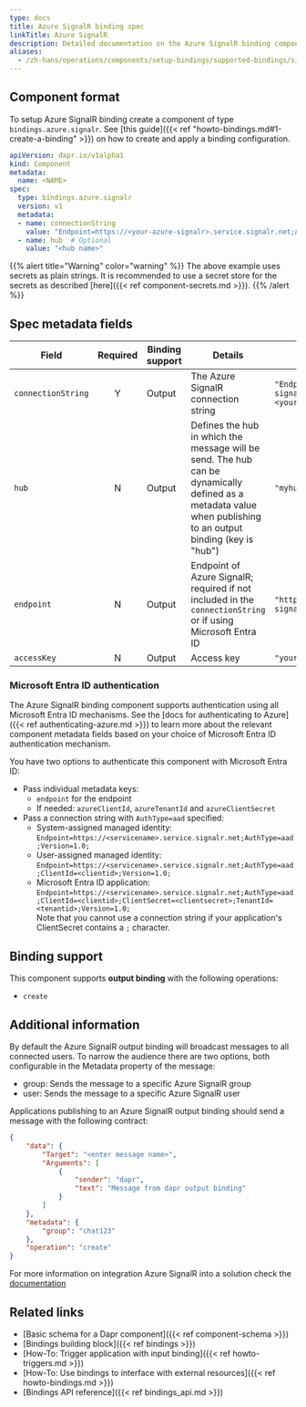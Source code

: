 ```yaml
---
type: docs
title: Azure SignalR binding spec
linkTitle: Azure SignalR
description: Detailed documentation on the Azure SignalR binding component
aliases:
  - /zh-hans/operations/components/setup-bindings/supported-bindings/signalr/
---
```


## Component format

To setup Azure SignalR binding create a component of type `bindings.azure.signalr`. See [this guide]({{< ref "howto-bindings.md#1-create-a-binding" >}}) on how to create and apply a binding configuration.

```yaml
apiVersion: dapr.io/v1alpha1
kind: Component
metadata:
  name: <NAME>
spec:
  type: bindings.azure.signalr
  version: v1
  metadata:
  - name: connectionString
    value: "Endpoint=https://<your-azure-signalr>.service.signalr.net;AccessKey=<your-access-key>;Version=1.0;"
  - name: hub  # Optional
    value: "<hub name>"
```

{{% alert title="Warning" color="warning" %}}
The above example uses secrets as plain strings. It is recommended to use a secret store for the secrets as described [here]({{< ref component-secrets.md >}}).
{{% /alert %}}

## Spec metadata fields

| Field              | Required | Binding support | Details                                                                                                                                                                                          | Example                                                                                                |
| ------------------ | :------: | --------------- | ------------------------------------------------------------------------------------------------------------------------------------------------------------------------------------------------ | ------------------------------------------------------------------------------------------------------ |
| `connectionString` |     Y    | Output          | The Azure SignalR connection string                                                                                                                                                              | `"Endpoint=https://<your-azure-signalr>.service.signalr.net;AccessKey=<your-access-key>;Version=1.0;"` |
| `hub`              |     N    | Output          | Defines the hub in which the message will be send. The hub can be dynamically defined as a metadata value when publishing to an output binding (key is "hub") | `"myhub"`                                                                                              |
| `endpoint`         |     N    | Output          | Endpoint of Azure SignalR; required if not included in the `connectionString` or if using Microsoft Entra ID                                                                                     | `"https://<your-azure-signalr>.service.signalr.net"`                                                   |
| `accessKey`        |     N    | Output          | Access key                                                                                                                                                                                       | `"your-access-key"`                                                                                    |

### Microsoft Entra ID authentication

The Azure SignalR binding component supports authentication using all Microsoft Entra ID mechanisms. See the [docs for authenticating to Azure]({{< ref authenticating-azure.md >}}) to learn more about the relevant component metadata fields based on your choice of Microsoft Entra ID authentication mechanism.

You have two options to authenticate this component with Microsoft Entra ID:

- Pass individual metadata keys:
  - `endpoint` for the endpoint
  - If needed: `azureClientId`, `azureTenantId` and `azureClientSecret`
- Pass a connection string with `AuthType=aad` specified:
  - System-assigned managed identity: `Endpoint=https://<servicename>.service.signalr.net;AuthType=aad;Version=1.0;`
  - User-assigned managed identity: `Endpoint=https://<servicename>.service.signalr.net;AuthType=aad;ClientId=<clientid>;Version=1.0;`
  - Microsoft Entra ID application: `Endpoint=https://<servicename>.service.signalr.net;AuthType=aad;ClientId=<clientid>;ClientSecret=<clientsecret>;TenantId=<tenantid>;Version=1.0;`\
    Note that you cannot use a connection string if your application's ClientSecret contains a `;` character.

## Binding support

This component supports **output binding** with the following operations:

- `create`

## Additional information

By default the Azure SignalR output binding will broadcast messages to all connected users. To narrow the audience there are two options, both configurable in the Metadata property of the message:

- group: Sends the message to a specific Azure SignalR group
- user: Sends the message to a specific Azure SignalR user

Applications publishing to an Azure SignalR output binding should send a message with the following contract:

```json
{
    "data": {
        "Target": "<enter message name>",
        "Arguments": [
            {
                "sender": "dapr",
                "text": "Message from dapr output binding"
            }
        ]
    },
    "metadata": {
        "group": "chat123"
    },
    "operation": "create"
}
```

For more information on integration Azure SignalR into a solution check the [documentation](https://docs.microsoft.com/azure/azure-signalr/)

## Related links

- [Basic schema for a Dapr component]({{< ref component-schema >}})
- [Bindings building block]({{< ref bindings >}})
- [How-To: Trigger application with input binding]({{< ref howto-triggers.md >}})
- [How-To: Use bindings to interface with external resources]({{< ref howto-bindings.md >}})
- [Bindings API reference]({{< ref bindings_api.md >}})
